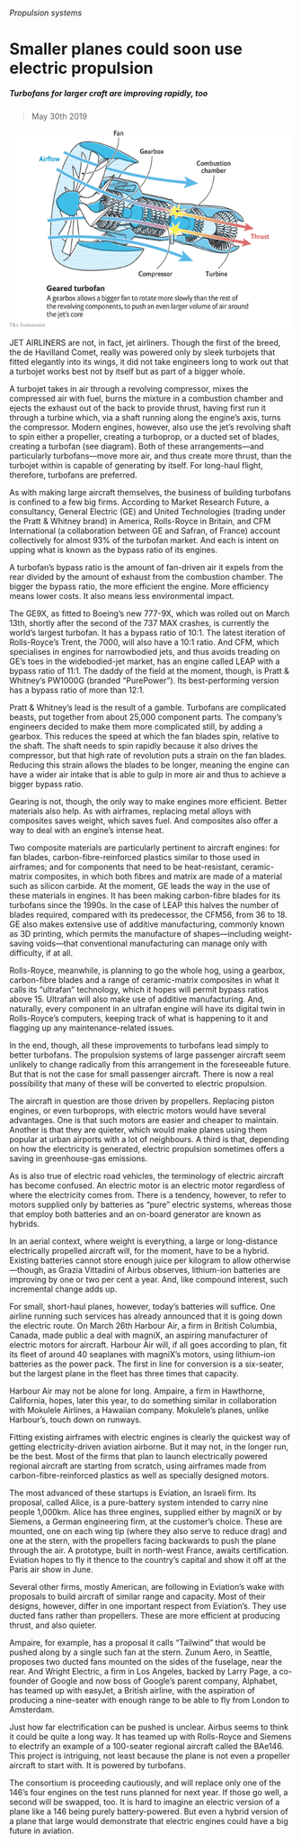 ###### Propulsion systems

# Smaller planes could soon use electric propulsion 

##### Turbofans for larger craft are improving rapidly, too 

> May 30th 2019 

![image](images/20190601_TQC962.png) 

JET AIRLINERS are not, in fact, jet airliners. Though the first of the breed, the de Havilland Comet, really was powered only by sleek turbojets that fitted elegantly into its wings, it did not take engineers long to work out that a turbojet works best not by itself but as part of a bigger whole. 

A turbojet takes in air through a revolving compressor, mixes the compressed air with fuel, burns the mixture in a combustion chamber and ejects the exhaust out of the back to provide thrust, having first run it through a turbine which, via a shaft running along the engine’s axis, turns the compressor. Modern engines, however, also use the jet’s revolving shaft to spin either a propeller, creating a turboprop, or a ducted set of blades, creating a turbofan (see diagram). Both of these arrangements—and particularly turbofans—move more air, and thus create more thrust, than the turbojet within is capable of generating by itself. For long-haul flight, therefore, turbofans are preferred. 

As with making large aircraft themselves, the business of building turbofans is confined to a few big firms. According to Market Research Future, a consultancy, General Electric (GE) and United Technologies (trading under the Pratt & Whitney brand) in America, Rolls-Royce in Britain, and CFM International (a collaboration between GE and Safran, of France) account collectively for almost 93% of the turbofan market. And each is intent on upping what is known as the bypass ratio of its engines. 

A turbofan’s bypass ratio is the amount of fan-driven air it expels from the rear divided by the amount of exhaust from the combustion chamber. The bigger the bypass ratio, the more efficient the engine. More efficiency means lower costs. It also means less environmental impact. 

The GE9X, as fitted to Boeing’s new 777-9X, which was rolled out on March 13th, shortly after the second of the 737 MAX crashes, is currently the world’s largest turbofan. It has a bypass ratio of 10:1. The latest iteration of Rolls-Royce’s Trent, the 7000, will also have a 10:1 ratio. And CFM, which specialises in engines for narrowbodied jets, and thus avoids treading on GE’s toes in the widebodied-jet market, has an engine called LEAP with a bypass ratio of 11:1. The daddy of the field at the moment, though, is Pratt & Whitney’s PW1000G (branded “PurePower”). Its best-performing version has a bypass ratio of more than 12:1. 

Pratt & Whitney’s lead is the result of a gamble. Turbofans are complicated beasts, put together from about 25,000 component parts. The company’s engineers decided to make them more complicated still, by adding a gearbox. This reduces the speed at which the fan blades spin, relative to the shaft. The shaft needs to spin rapidly because it also drives the compressor, but that high rate of revolution puts a strain on the fan blades. Reducing this strain allows the blades to be longer, meaning the engine can have a wider air intake that is able to gulp in more air and thus to achieve a bigger bypass ratio. 

Gearing is not, though, the only way to make engines more efficient. Better materials also help. As with airframes, replacing metal alloys with composites saves weight, which saves fuel. And composites also offer a way to deal with an engine’s intense heat. 

Two composite materials are particularly pertinent to aircraft engines: for fan blades, carbon-fibre-reinforced plastics similar to those used in airframes; and for components that need to be heat-resistant, ceramic-matrix composites, in which both fibres and matrix are made of a material such as silicon carbide. At the moment, GE leads the way in the use of these materials in engines. It has been making carbon-fibre blades for its turbofans since the 1990s. In the case of LEAP this halves the number of blades required, compared with its predecessor, the CFM56, from 36 to 18. GE also makes extensive use of additive manufacturing, commonly known as 3D printing, which permits the manufacture of shapes—including weight-saving voids—that conventional manufacturing can manage only with difficulty, if at all. 

Rolls-Royce, meanwhile, is planning to go the whole hog, using a gearbox, carbon-fibre blades and a range of ceramic-matrix composites in what it calls its “ultrafan” technology, which it hopes will permit bypass ratios above 15. Ultrafan will also make use of additive manufacturing. And, naturally, every component in an ultrafan engine will have its digital twin in Rolls-Royce’s computers, keeping track of what is happening to it and flagging up any maintenance-related issues. 

In the end, though, all these improvements to turbofans lead simply to better turbofans. The propulsion systems of large passenger aircraft seem unlikely to change radically from this arrangement in the foreseeable future. But that is not the case for small passenger aircraft. There is now a real possibility that many of these will be converted to electric propulsion. 

The aircraft in question are those driven by propellers. Replacing piston engines, or even turboprops, with electric motors would have several advantages. One is that such motors are easier and cheaper to maintain. Another is that they are quieter, which would make planes using them popular at urban airports with a lot of neighbours. A third is that, depending on how the electricity is generated, electric propulsion sometimes offers a saving in greenhouse-gas emissions. 

As is also true of electric road vehicles, the terminology of electric aircraft has become confused. An electric motor is an electric motor regardless of where the electricity comes from. There is a tendency, however, to refer to motors supplied only by batteries as “pure” electric systems, whereas those that employ both batteries and an on-board generator are known as hybrids. 

In an aerial context, where weight is everything, a large or long-distance electrically propelled aircraft will, for the moment, have to be a hybrid. Existing batteries cannot store enough juice per kilogram to allow otherwise—though, as Grazia Vittadini of Airbus observes, lithium-ion batteries are improving by one or two per cent a year. And, like compound interest, such incremental change adds up. 

For small, short-haul planes, however, today’s batteries will suffice. One airline running such services has already announced that it is going down the electric route. On March 26th Harbour Air, a firm in British Columbia, Canada, made public a deal with magniX, an aspiring manufacturer of electric motors for aircraft. Harbour Air will, if all goes according to plan, fit its fleet of around 40 seaplanes with magniX’s motors, using lithium-ion batteries as the power pack. The first in line for conversion is a six-seater, but the largest plane in the fleet has three times that capacity. 

Harbour Air may not be alone for long. Ampaire, a firm in Hawthorne, California, hopes, later this year, to do something similar in collaboration with Mokulele Airlines, a Hawaiian company. Mokulele’s planes, unlike Harbour’s, touch down on runways. 

Fitting existing airframes with electric engines is clearly the quickest way of getting electricity-driven aviation airborne. But it may not, in the longer run, be the best. Most of the firms that plan to launch electrically powered regional aircraft are starting from scratch, using airframes made from carbon-fibre-reinforced plastics as well as specially designed motors. 

The most advanced of these startups is Eviation, an Israeli firm. Its proposal, called Alice, is a pure-battery system intended to carry nine people 1,000km. Alice has three engines, supplied either by magniX or by Siemens, a German engineering firm, at the customer’s choice. These are mounted, one on each wing tip (where they also serve to reduce drag) and one at the stern, with the propellers facing backwards to push the plane through the air. A prototype, built in north-west France, awaits certification. Eviation hopes to fly it thence to the country’s capital and show it off at the Paris air show in June. 

Several other firms, mostly American, are following in Eviation’s wake with proposals to build aircraft of similar range and capacity. Most of their designs, however, differ in one important respect from Eviation’s. They use ducted fans rather than propellers. These are more efficient at producing thrust, and also quieter. 

Ampaire, for example, has a proposal it calls “Tailwind” that would be pushed along by a single such fan at the stern. Zunum Aero, in Seattle, proposes two ducted fans mounted on the sides of the fuselage, near the rear. And Wright Electric, a firm in Los Angeles, backed by Larry Page, a co-founder of Google and now boss of Google’s parent company, Alphabet, has teamed up with easyJet, a British airline, with the aspiration of producing a nine-seater with enough range to be able to fly from London to Amsterdam. 

Just how far electrification can be pushed is unclear. Airbus seems to think it could be quite a long way. It has teamed up with Rolls-Royce and Siemens to electrify an example of a 100-seater regional aircraft called the BAe146. This project is intriguing, not least because the plane is not even a propeller aircraft to start with. It is powered by turbofans. 

The consortium is proceeding cautiously, and will replace only one of the 146’s four engines on the test runs planned for next year. If those go well, a second will be swapped, too. It is hard to imagine an electric version of a plane like a 146 being purely battery-powered. But even a hybrid version of a plane that large would demonstrate that electric engines could have a big future in aviation. 

